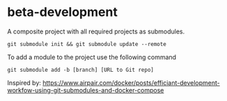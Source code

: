 # beta-development

A composite project with all required projects as submodules.
```
git submodule init && git submodule update --remote
```
To add a module to the project use the following command
```
git submodule add -b [branch] [URL to Git repo]
```
Inspired by:
https://www.airpair.com/docker/posts/efficiant-development-workfow-using-git-submodules-and-docker-compose
